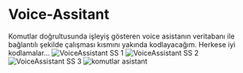 # Voice-Assitant

Komutlar doğrultusunda işleyiş gösteren voice asistanın veritabanı ile bağlantılı şekilde çalışması kısmını yakında kodlayacağım.
Herkese iyi kodlamalar...
![VoiceAssistant SS 1](https://github.com/FeyzullahTemel0/Voice_Assitant_FF/assets/109575132/98e97606-a6aa-4d0a-a93c-4c12f97d51eb)
![VoiceAssistant SS 2](https://github.com/FeyzullahTemel0/Voice_Assitant_FF/assets/109575132/48e67575-6cd9-461e-9151-4e86dbcdbe66)
![VoiceAssistant SS 3](https://github.com/FeyzullahTemel0/Voice_Assitant_FF/assets/109575132/2d7aea07-a39d-4015-a9ed-93ed2d1f9b18)
![komutlar asistant](https://github.com/FeyzullahTemel0/Voice_Assitant_FF/assets/109575132/6b1289e4-7ccb-4866-9ba3-b996e25ac6ee)
